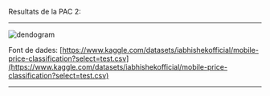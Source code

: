 Resultats de la PAC 2:

***********************************************************************
 
![dendogram](Dendogram.png)

Font de dades: [https://www.kaggle.com/datasets/iabhishekofficial/mobile-price-classification?select=test.csv](https://www.kaggle.com/datasets/iabhishekofficial/mobile-price-classification?select=test.csv)

***********************************************************************
